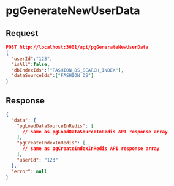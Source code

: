 # pgGenerateNewUserData

## Request

```json
POST http://localhost:3001/api/pgGenerateNewUserData
{
  "userId":"123",
  "isAll":false,
  "dbIndexIds":["FASHION_DS_SEARCH_INDEX"],
  "dataSourceIds":["FASHION_DS"]
}
```

## Response

```json
{
  "data": {
    "pgLoadDataSourceInRedis": [
      // same as pgLoadDataSourceInRedis API response array
    ],
    "pgCreateIndexInRedis": [
      // same as pgCreateIndexInRedis API response array
    ],
    "userId": "123"
  },
  "error": null
}
```
